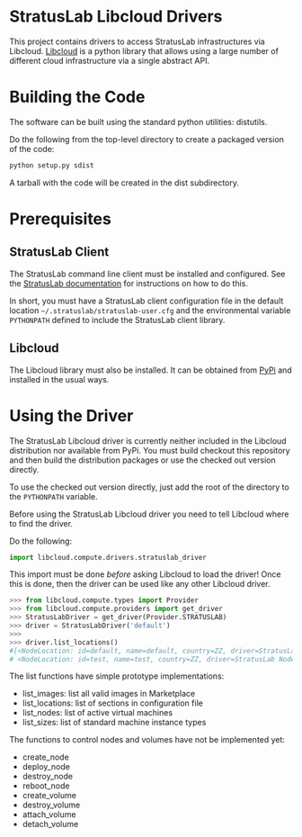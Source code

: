 StratusLab Libcloud Drivers
===========================

This project contains drivers to access StratusLab infrastructures via
Libcloud.  [Libcloud][lc-web] is a python library that allows using a
large number of different cloud infrastructure via a single abstract
API.

Building the Code
=================

The software can be built using the standard python utilities:
distutils.

Do the following from the top-level directory to create a packaged
version of the code:

```bash
python setup.py sdist
```

A tarball with the code will be created in the dist subdirectory.

Prerequisites
=============

StratusLab Client
-----------------

The StratusLab command line client must be installed and configured.
See the [StratusLab documentation][sl-docs] for instructions on how to do this.

In short, you must have a StratusLab client configuration file in the
default location `~/.stratuslab/stratuslab-user.cfg` and the
environmental variable `PYTHONPATH` defined to include the StratusLab
client library.


Libcloud
--------

The Libcloud library must also be installed.  It can be obtained from
[PyPi][pypi] and installed in the usual ways.


Using the Driver
================

The StratusLab Libcloud driver is currently neither included in the
Libcloud distribution nor available from PyPi.  You must build
checkout this repository and then build the distribution packages or
use the checked out version directly.

To use the checked out version directly, just add the root of the
directory to the `PYTHONPATH` variable.

Before using the StratusLab Libcloud driver you need to tell Libcloud
where to find the driver.

Do the following:

```python
import libcloud.compute.drivers.stratuslab_driver
```

This import must be done *before* asking Libcloud to load the driver!
Once this is done, then the driver can be used like any other Libcloud
driver.

```python
>>> from libcloud.compute.types import Provider
>>> from libcloud.compute.providers import get_driver
>>> StratusLabDriver = get_driver(Provider.STRATUSLAB)
>>> driver = StratusLabDriver('default')
>>> 
>>> driver.list_locations()
#[<NodeLocation: id=default, name=default, country=ZZ, driver=StratusLab Node Provider>,
# <NodeLocation: id=test, name=test, country=ZZ, driver=StratusLab Node Provider>]
```

The list functions have simple prototype implementations:
* list_images: list all valid images in Marketplace
* list_locations: list of sections in configuration file
* list_nodes: list of active virtual machines
* list_sizes: list of standard machine instance types

The functions to control nodes and volumes have not be implemented
yet: 
* create_node
* deploy_node
* destroy_node
* reboot_node
* create_volume
* destroy_volume
* attach_volume
* detach_volume


[lc-web]: http://libcloud.apache.org/
[sl-docs]: http://stratuslab.eu/documentation/
[pypi]: http://pypi.python.org/
